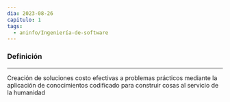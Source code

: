 ```yaml
---
dia: 2023-08-26
capitulo: 1
tags:
  - aninfo/Ingeniería-de-software
---
```

### Definición
---
Creación de soluciones costo efectivas a problemas prácticos mediante la aplicación de conocimientos codificado para construir cosas al servicio de la humanidad